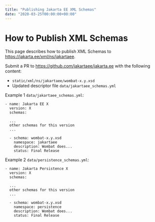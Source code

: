 ```yaml
---
title: "Publishing Jakarta EE XML Schemas"
date: "2020-03-25T00:00:00+00:00"
---
```


# How to Publish XML Schemas

This page describes how to publish XML Schemas to https://jakarta.ee/xml/ns/jakartaee.

Submit a PR to https://github.com/jakartaee/jakarta.ee with the following content:

- `static/xml/ns/jakartaee/wombat-x.y.xsd`
- Updated descriptor file `data/jakartaee_schemas.yml` 

Example 1 `data/jakartaee_schemas.yml`:

```
- name: Jakarta EE X
  version: X
  schemas: 

  ...
  other schemas for this version
  ...

  - schema: wombat-x.y.xsd
    namespace: jakartaee
    description: Wombat does...
    status: Final Release
```

Example 2 `data/persistence_schemas.yml`:

```
- name: Jakarta Persistence X
  version: X
  schemas: 

  ...
  other schemas for this version
  ...

  - schema: wombat-x.y.xsd
    namespace: persistence
    description: Wombat does...
    status: Final Release
```
